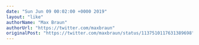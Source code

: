 ```yaml
---
date: "Sun Jun 09 00:02:00 +0000 2019"
layout: "like"
authorName: "Max Braun"
authorUrl: "https://twitter.com/maxbraun"
originalPost: "https://twitter.com/maxbraun/status/1137510117631389698"
---
```

